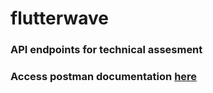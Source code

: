 # flutterwave

### API endpoints for technical assesment

### Access postman documentation [here](https://documenter.getpostman.com/view/3873270/TW6xooMv)
